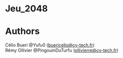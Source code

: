 # Jeu_2048

# Authors

Célio Bueri @Yufu0 (buericelio@cy-tech.fr) <br />
Rémy Ollivier @PingouinDuTurfu (ollivierre@cy-tech.fr)
